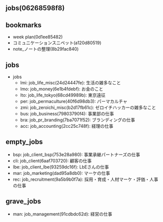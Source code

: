 jobs(06268598f8)
---

## bookmarks
- week plan(0d1ee85482)
- コミュニケーションスニペット(a120d80519)
- note_ノートの整理(8b29fac840)

## jobs
- jobs
  - lmi: job_life_misc(24d24447fe): 生活の雑多なこと
  - lmo: job_money(6e1b4fdebf): お金のこと
  - lto: job_life_tokyo(68cd49989b): 東京遠征
  - per: job_permaculture(40f6d98db3): パーマカルチャ
  - zmi: job_zeroichi_misc(b2d17fb61c): ゼロイチハッカーの雑多なこと
  - bus: job_business(79803790f4): 事業部の仕事
  - bra: job_pr_branding(7ba7071f52): ブランディングの仕事
  - acc: job_accounting(2cc25c748f): 経理の仕事

## empty_jobs
  - bsp: job_client_bsp(753e28a980): 事業承継パートナーズの仕事
  - cli: job_client(6aaf703720): 顧客の仕事
  - lbe: job_client_lbe(93259dc16f): LbEさんの仕事
  - mar: job_marketing(dad95a8db0): マーケの仕事
  - rec: job_recruitment(9a5b9b0f7a): 採用・育成・人材マーケ・評価・人事の仕事


## grave_jobs
  - man: job_management(91cdbdc62d): 経営の仕事